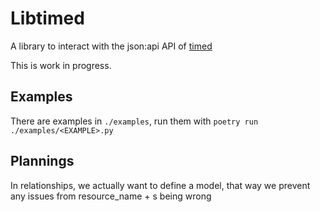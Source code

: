 Libtimed
=


A library to interact with the json:api API of [timed](https://github.com/adfinis/timed-backend)

This is work in progress.

## Examples
There are examples in `./examples`, run them with `poetry run ./examples/<EXAMPLE>.py`
 
## Plannings

In relationships, we actually want to define a model, that way we prevent any issues from resource_name + s being wrong
